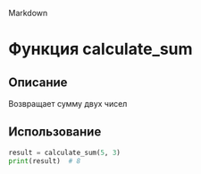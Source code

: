Markdown
  # Функция calculate_sum
  
  ## Описание
  Возвращает сумму двух чисел
  
  ## Использование
  ```python
  result = calculate_sum(5, 3)
  print(result)  # 8
